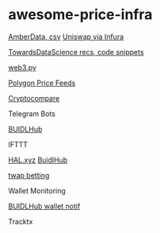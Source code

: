 # awesome-price-infra

[AmberData, csv](https://docs.amberdata.io/reference#csv-format)
[Uniswap via Infura](https://blog.infura.io/frontend-dapp-development-2/)


[TowardsDataScience recs, code snippets](https://towardsdatascience.com/access-crypto-and-defi-apis-891f99b14b38)


[web3.py](https://web3py.readthedocs.io/en/stable/quickstart.html)

[Polygon Price Feeds](https://polygon.io/docs/getting-started)

[Cryptocompare](https://min-api.cryptocompare.com/documentation?key=Historical&cat=dataExchangeHistoday)


Telegram Bots


[BUIDLHub](https://docs.buidlhub.com/gettingStarted/Let's%20Add%20Automations%20with%20Chatbots)

IFTTT

[HAL.xyz](http://hal.xyz/)
[BuidlHub](https://docs.buidlhub.com/)


[twap betting](https://updown.finance/)


Wallet Monitoring

[BUIDLHub wallet notif](https://docs.buidlhub.com/gettingStarted/Let's%20Get%20Custom%20Wallet%20Notifications)

Tracktx
